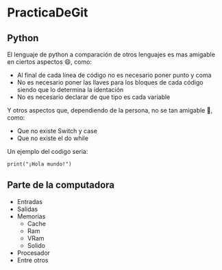 # PracticaDeGit

## Python
El lenguaje de python a comparación de otros lenguajes es mas amigable en ciertos aspectos :smile:, como:
 
- Al final de cada línea de código no es necesario poner punto y coma
- No es necesario poner las llaves para los bloques de cada código siendo que lo determina la identación 
- No es necesario declarar de que tipo es cada variable

Y otros aspectos que, dependiendo de la persona, no se tan amigable :smiling_face_with_tear:, como:

- Que no existe Switch y case
- Que no existe el do while

Un ejemplo del codigo seria:

```
print("¡Hola mundo!")
```

## Parte de la computadora
- Entradas
- Salidas
- Memorias
	- Cache
	- Ram
	- VRam
	- Solido
- Procesador
- Entre otros